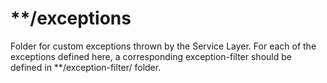 # **/exceptions
Folder for custom exceptions thrown by the Service Layer. For each of the exceptions defined here, a corresponding exception-filter should be defined in **/exception-filter/ folder.